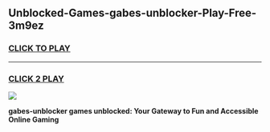 
## Unblocked-Games-gabes-unblocker-Play-Free-3m9ez
<h3>
<a href="https://premium76.site?title=gabes-unblocker&ref=18A1">CLICK TO PLAY</a></h3>
<hr>

<h3>
<a href="https://premium76.site?title=gabes-unblocker&ref=18A1">CLICK 2 PLAY</a>
  
</h3>

<a href="https://premium76.site?title=gabes-unblocker&ref=18A1"><img src="https://clearcache.store/games.png"></a>


**gabes-unblocker games unblocked: Your Gateway to Fun and Accessible Online Gaming**
